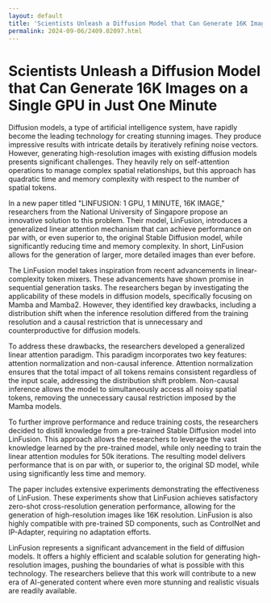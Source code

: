 ```yaml
---
layout: default
title: 'Scientists Unleash a Diffusion Model that Can Generate 16K Images on a Single GPU in Just One Minute'
permalink: 2024-09-06/2409.02097.html
---
```

# Scientists Unleash a Diffusion Model that Can Generate 16K Images on a Single GPU in Just One Minute

Diffusion models, a type of artificial intelligence system, have rapidly become the leading technology for creating stunning images. They produce impressive results with intricate details by iteratively refining noise vectors.  However, generating high-resolution images with existing diffusion models presents significant challenges.  They heavily rely on self-attention operations to manage complex spatial relationships, but this approach has quadratic time and memory complexity with respect to the number of spatial tokens. 

In a new paper titled "LINFUSION: 1 GPU, 1 MINUTE, 16K IMAGE," researchers from the National University of Singapore propose an innovative solution to this problem. Their model, LinFusion, introduces a generalized linear attention mechanism that can achieve performance on par with, or even superior to, the original Stable Diffusion model, while significantly reducing time and memory complexity. In short, LinFusion allows for the generation of larger, more detailed images than ever before.

The LinFusion model takes inspiration from recent advancements in linear-complexity token mixers. These advancements have shown promise in sequential generation tasks. The researchers began by investigating the applicability of these models in diffusion models, specifically focusing on Mamba and Mamba2.  However, they identified key drawbacks, including a distribution shift when the inference resolution differed from the training resolution and a causal restriction that is unnecessary and counterproductive for diffusion models.

To address these drawbacks, the researchers developed a generalized linear attention paradigm.  This paradigm incorporates two key features: attention normalization and non-causal inference.  Attention normalization ensures that the total impact of all tokens remains consistent regardless of the input scale, addressing the distribution shift problem. Non-causal inference allows the model to simultaneously access all noisy spatial tokens, removing the unnecessary causal restriction imposed by the Mamba models.

To further improve performance and reduce training costs, the researchers decided to distill knowledge from a pre-trained Stable Diffusion model into LinFusion.  This approach allows the researchers to leverage the vast knowledge learned by the pre-trained model, while only needing to train the linear attention modules for 50k iterations.  The resulting model delivers performance that is on par with, or superior to, the original SD model, while using significantly less time and memory.

The paper includes extensive experiments demonstrating the effectiveness of LinFusion.  These experiments show that LinFusion achieves satisfactory zero-shot cross-resolution generation performance, allowing for the generation of high-resolution images like 16K resolution.  LinFusion is also highly compatible with pre-trained SD components, such as ControlNet and IP-Adapter, requiring no adaptation efforts.

LinFusion represents a significant advancement in the field of diffusion models. It offers a highly efficient and scalable solution for generating high-resolution images, pushing the boundaries of what is possible with this technology.  The researchers believe that this work will contribute to a new era of AI-generated content where even more stunning and realistic visuals are readily available.